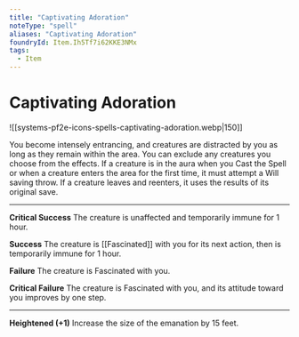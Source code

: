 ```yaml
---
title: "Captivating Adoration"
noteType: "spell"
aliases: "Captivating Adoration"
foundryId: Item.Ih5Tf7i62KKE3NMx
tags:
  - Item
---
```


# Captivating Adoration
![[systems-pf2e-icons-spells-captivating-adoration.webp|150]]

You become intensely entrancing, and creatures are distracted by you as long as they remain within the area. You can exclude any creatures you choose from the effects. If a creature is in the aura when you Cast the Spell or when a creature enters the area for the first time, it must attempt a Will saving throw. If a creature leaves and reenters, it uses the results of its original save.

* * *

**Critical Success** The creature is unaffected and temporarily immune for 1 hour.

**Success** The creature is [[Fascinated]] with you for its next action, then is temporarily immune for 1 hour.

**Failure** The creature is Fascinated with you.

**Critical Failure** The creature is Fascinated with you, and its attitude toward you improves by one step.

* * *

**Heightened (+1)** Increase the size of the emanation by 15 feet.
